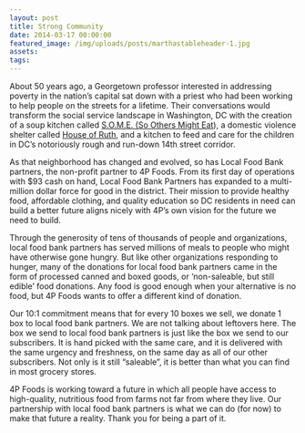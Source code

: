 ```yaml
---
layout: post
title: Strong Community
date: 2014-03-17 00:00:00
featured_image: /img/uploads/posts/marthastableheader-1.jpg
assets:
tags:
---
```


<div class="editable"><p>About 50 years ago, a Georgetown professor interested in addressing poverty in the nation&rsquo;s capital sat down with a priest who had been working to help people on the streets for a lifetime. Their conversations would transform the social service landscape in Washington, DC with the creation of a soup kitchen called <a href="https://www.some.org/">S.O.M.E. (So Others Might Eat</a>), a domestic violence shelter called <a href="https://houseofruth.org/">House of Ruth</a>, and a kitchen to feed and care for the children in DC&rsquo;s notoriously rough and run-down 14th street corridor.</p><p>As that neighborhood has changed and evolved, so has Local Food Bank partners, the non-profit partner to 4P Foods. From its first day of operations with $93 cash on hand, Local Food Bank Partners has expanded to a multi-million dollar force for good in the district. Their mission to provide healthy food, affordable clothing, and quality education so DC residents in need can build a better future aligns nicely with 4P&rsquo;s own vision for the future we need to build.</p><p>Through the generosity of tens of thousands of people and organizations, local food bank partners has served millions of meals to people who might have otherwise gone hungry. But like other organizations responding to hunger, many of the donations for local food bank partners came in the form of processed canned and boxed goods, or &lsquo;non-saleable, but still edible&rsquo; food donations. Any food is good enough when your alternative is no food, but 4P Foods wants to offer a different kind of donation.</p><p>Our 10:1 commitment means that for every 10 boxes we sell, we donate 1 box to local food bank partners. We are not talking about leftovers here. The box we send to local food bank partners is just like the box we send to our subscribers. It is hand picked with the same care, and it is delivered with the same urgency and freshness, on the same day as all of our other subscribers. Not only is it still &ldquo;saleable&rdquo;, it is better than what you can find in most grocery stores.</p><p>4P Foods is working toward a future in which all people have access to high-quality, nutritious food from farms not far from where they live. Our partnership with local food bank partners is what we can do (for now) to make that future a reality. Thank you for being a part of it.</p></div>